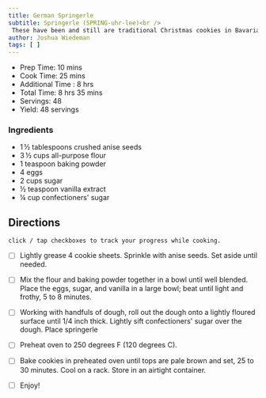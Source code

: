 ```yaml
---
title: German Springerle
subtitle: Springerle (SPRING-uhr-lee)<br />
 These have been and still are traditional Christmas cookies in Bavaria and Austria for centuries. Springerle are white, anise-flavored cookies, made from a simple egg-flour-sugar dough. Usually rectangular or circular in shape, they have a picture or design stamped on the top. The images are imprinted with specially carved rolling pins or flat molds (Springerle presses, or boards). After the cookies are baked, the designs are sometimes enhanced with edible food colors--or with tempera or acrylic paints, if the cookies are to be used as decorations. Hartshorn is the traditional leavening (it is an ammonia compound). The name Springerle comes from an old German dialect and means "little knight" or "jumping horse." Historians trace these cookies back to the Julfest, a midwinter celebration of pagan Germanic tribes. Julfest ceremonies included the sacrificing of animals to the gods, in hope that such offerings would bring a mild winter and an early spring. Poor people who could not afford to kill any of their animals gave token sacrifices in the form of animal-shaped breads and cookies. Vestiges of these pagan practices survive in the baking of shaped-and-stamped German Christmas cookies such as Lebkuchen, Spekulatius, Frankfurter Brenten, and Springerle.
author: Joshua Wiedeman
tags: [ ]
---
```


- Prep Time: 10 mins
- Cook Time: 25 mins
- Additional Time : 8 hrs
- Total Time: 8 hrs 35 mins
- Servings: 48
- Yield: 48 servings



### Ingredients

- 1 ½ tablespoons crushed anise seeds
- 3 ½ cups all-purpose flour
- 1 teaspoon baking powder
- 4 eggs
- 2 cups sugar
- ½ teaspoon vanilla extract
- ¼ cup confectioners' sugar



## Directions 
`click / tap checkboxes to track your progress while cooking.`

- [ ] Lightly grease 4 cookie sheets. Sprinkle with anise seeds. Set aside until needed. 

- [ ] Mix the flour and baking powder together in a bowl until well blended. Place the eggs, sugar, and vanilla in a large bowl; beat until light and frothy, 5 to 8 minutes. 

- [ ] Working with handfuls of dough, roll out the dough onto a lightly floured surface until 1/4 inch thick. Lightly sift confectioners' sugar over the dough. Place springerle 

- [ ] Preheat oven to 250 degrees F (120 degrees C). 

- [ ] Bake cookies in preheated oven until tops are pale brown and set, 25 to 30 minutes. Cool on a rack. Store in an airtight container. 

- [ ] Enjoy!




